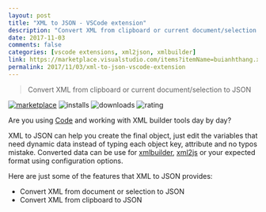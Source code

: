 ```yaml
---
layout: post
title: "XML to JSON - VSCode extension"
description: "Convert XML from clipboard or current document/selection to JSON"
date: 2017-11-03
comments: false
categories: [vscode extensions, xml2json, xmlbuilder]
link: https://marketplace.visualstudio.com/items?itemName=buianhthang.xml2json
permalink: 2017/11/03/xml-to-json-vscode-extension
---
```


> Convert XML from clipboard or current document/selection to JSON

[![marketplace](https://flat.badgen.net/vs-marketplace/v/buianhthang.xml2json)](https://marketplace.visualstudio.com/items?itemName=buianhthang.xml2json) ![installs](https://flat.badgen.net/vs-marketplace/i/buianhthang.xml2json) ![downloads](https://flat.badgen.net/vs-marketplace/d/buianhthang.xml2json) ![rating](https://flat.badgen.net/vs-marketplace/rating/buianhthang.xml2json)

Are you using [Code](https://code.visualstudio.com/) and working with XML builder tools day by day?

XML to JSON can help you create the final object, just edit the variables that need dynamic data instead of typing each object key, attribute and no typos mistake. Converted data can be use for [xmlbuilder](https://www.npmjs.com/package/xmlbuilder), [xml2js](https://npmjs.com/package/xml2js) or your expected format using configuration options.

Here are just some of the features that XML to JSON provides:
- Convert XML from document or selection to JSON
- Convert XML from clipboard to JSON